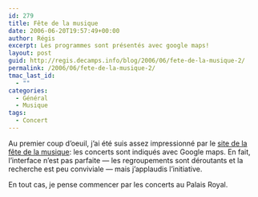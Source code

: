```yaml
---
id: 279
title: Fête de la musique
date: 2006-06-20T19:57:49+00:00
author: Régis
excerpt: Les programmes sont présentés avec google maps!
layout: post
guid: http://regis.decamps.info/blog/2006/06/fete-de-la-musique-2/
permalink: /2006/06/fete-de-la-musique-2/
tmac_last_id:
  - ""
categories:
  - Général
  - Musique
tags:
  - Concert
---
```

Au premier coup d’oeuil, j’ai été suis assez impressionné par le [site de la fête de la musique](http://fetedelamusique.culture.fr/programme_france.php): les concerts sont indiqués avec Google maps. En fait, l’interface n’est pas parfaite &#8212; les regroupements sont déroutants et la recherche est peu conviviale &#8212; mais j’applaudis l’initiative.

En tout cas, je pense commencer par les concerts au Palais Royal.
